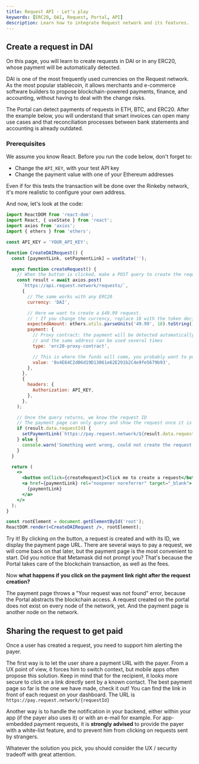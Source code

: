 ```yaml
---
title: Request API - Let's play
keywords: [ERC20, DAI, Request, Portal, API]
description: Learn how to integrate Request network and its features.
---
```


## Create a request in DAI

On this page, you will learn to create requests in DAI or in any ERC20, whose payment will be automatically detected.

DAI is one of the most frequently used currencies on the Request network. As the most popular stablecoin, it allows merchants and e-commerce software builders to propose blockchain-powered payments, finance, and accounting, without having to deal with the change risks.

The Portal can detect payments of requests in ETH, BTC, and ERC20. After the example below, you will understand that smart invoices can open many use cases and that reconciliation processes between bank statements and accounting is already outdated.

### Prerequisites

We assume you know React. Before you run the code below, don't forget to:

- Change the `API_KEY`, with your test API key
- Change the payment value with one of your Ethereum addresses

Even if for this tests the transaction will be done over the Rinkeby network, it's more realistic to configure your own address.

And now, let's look at the code:

```jsx
import ReactDOM from 'react-dom';
import React, { useState } from 'react';
import axios from 'axios';
import { ethers } from 'ethers';

const API_KEY = 'YOUR_API_KEY';

function CreateDAIRequest() {
  const [paymentLink, setPaymentLink] = useState('');

  async function createRequest() {
    // When the button is clicked, make a POST query to create the request
    const result = await axios.post(
      `https://api.request.network/requests/`,
      {
        // The same works with any ERC20
        currency: 'DAI',

        // Here we want to create a $49.99 request.
        // ! If you change the currency, replace 18 with the token decimals
        expectedAmount: ethers.utils.parseUnits('49.99', 18).toString(),
        payment: {
          // Proxy contract: the payment will be detected automatically
          // and the same address can be used several times
          type: 'erc20-proxy-contract',

          // This is where the funds will come, you probably want to put your address
          value: '0x4E64C2d06d19D13061e62E291b2C4e9fe5679b93',
        },
      },
      {
        headers: {
          Authorization: API_KEY,
        },
      },
    );

    // Once the query returns, we know the request ID
    // The payment page can only query and show the request once it is broadcasted over Ethereum.
    if (result.data.requestId) {
      setPaymentLink(`https://pay.request.network/${result.data.requestId}`);
    } else {
      console.warn('Something went wrong, could not create the request or retrieve requestId.');
    }
  }

  return (
    <>
      <button onClick={createRequest}>Click me to create a request</button>
      <a href={paymentLink} rel="noopener noreferrer" target="_blank">
        {paymentLink}
      </a>
    </>
  );
}

const rootElement = document.getElementById('root');
ReactDOM.render(<CreateDAIRequest />, rootElement);
```

Try it! By clicking on the button, a request is created and with its ID, we display the payment page URL. There are several ways to pay a request, we will come back on that later, but the payment page is the most convenient to start. Did you notice that Metamask did not prompt you? That's because the Portal takes care of the blockchain transaction, as well as the fees.

Now **what happens if you click on the payment link right after the request creation?**

The payment page throws a "Your request was not found" error, because the Portal abstracts the blockchain access. A request created on the portal does not exist on every node of the network, yet. And the payment page is another node on the network.

## Sharing the request to get paid

Once a user has created a request, you need to support him alerting the payer.

The first way is to let the user share a payment URL with the payer. From a UX point of view, it forces him to switch context, but mobile apps often propose this solution. Keep in mind that for the recipient, it looks more secure to click on a link directly sent by a known contact. The best payment page so far is the one we have made, check it out! You can find the link in front of each request on your dashboard. The URL is `https://pay.request.network/{requestId}`

Another way is to handle the notification in your backend, either within your app (if the payer also uses it) or with an e-mail for example. For app-embedded payment requests, it is **strongly advised** to provide the payer with a white-list feature, and to prevent him from clicking on requests sent by strangers.

Whatever the solution you pick, you should consider the UX / security tradeoff with great attention.
